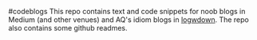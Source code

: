 #codeblogs
This repo contains text and code snippets for noob blogs in Medium (and other venues) and AQ's idiom blogs in [logwdown](http://learnin60seconds.logdown.com). The repo also contains some github readmes. 